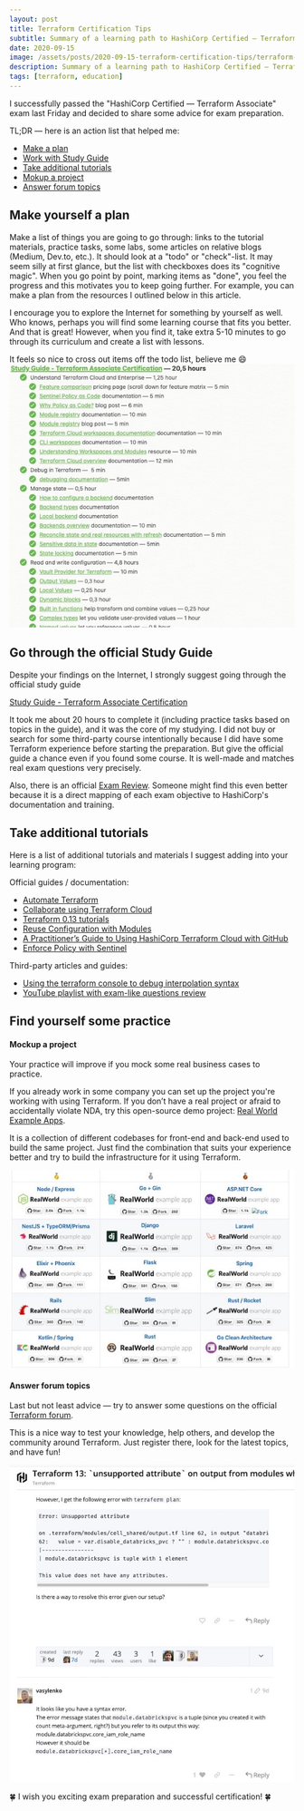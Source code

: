 ```yaml
---
layout: post
title: Terraform Certification Tips
subtitle: Summary of a learning path to HashiCorp Certified — Terraform Associate
date: 2020-09-15
image: /assets/posts/2020-09-15-terraform-certification-tips/terraform-associate.png
description: Summary of a learning path to HashiCorp Certified — Terraform Associate
tags: [terraform, education]
---
```

I successfully passed the "HashiCorp Certified — Terraform Associate" exam last Friday and decided to share some advice for exam preparation.

TL;DR — here is an action list that helped me: 

  - [Make a plan](#make-yourserlf-a-plan)
  - [Work with Study Guide](#go-through-the-official-study-guide)
  - [Take additional tutorials](#take-additional-tutorials)
  - [Mokup a project](#mockup-a-project)
  - [Answer forum topics](#answer-forum-topics)



## Make yourself a plan
Make a list of things you are going to go through: links to the tutorial materials, practice tasks, some labs, some articles on relative blogs (Medium, Dev.to, etc.).
It should look at a "todo" or "check"-list. It may seem silly at first glance, but the list with checkboxes does its "cognitive magic". When you go point by point, marking items as "done", you feel the progress and this motivates you to keep going further.
For example, you can make a plan from the resources I outlined below in this article. 

I encourage you to explore the Internet for something by yourself as well. Who knows, perhaps you will find some learning course that fits you better. And that is great! However, when you find it, take extra 5-10 minutes to go through its curriculum and create a list with lessons. 

It feels so nice to cross out items off the todo list, believe me 😄
![](/assets/posts/2020-09-15-terraform-certification-tips/todo-list.jpg)

## Go through the official Study Guide
Despite your findings on the Internet, I strongly suggest going through the official study guide

[Study Guide - Terraform Associate Certification](https://learn.hashicorp.com/tutorials/terraform/associate-study)

It took me about 20 hours to complete it (including practice tasks based on topics in the guide), and it was the core of my studying. I did not buy or search for some third-party course intentionally because I did have some Terraform experience before starting the preparation. But give the official guide a chance even if you found some course. It is well-made and matches real exam questions very precisely. 

Also, there is an official [Exam Review](https://learn.hashicorp.com/tutorials/terraform/associate-review). Someone might find this even better because it is a direct mapping of each exam objective to HashiCorp's documentation and training.  

## Take additional tutorials 
Here is a list of additional tutorials and materials I suggest adding into your learning program:

Official guides / documentation: 
  - [Automate Terraform](https://learn.hashicorp.com/collections/terraform/automation) 
  - [Collaborate using Terraform Cloud](https://learn.hashicorp.com/collections/terraform/cloud)
  - [Terraform 0.13 tutorials](https://learn.hashicorp.com/collections/terraform/0-13)
  - [Reuse Configuration with Modules](https://learn.hashicorp.com/collections/terraform/modules)
  - [A Practitioner’s Guide to Using HashiCorp Terraform Cloud with GitHub](https://www.hashicorp.com/resources/a-practitioner-s-guide-to-using-hashicorp-terraform-cloud-with-github)
  - [Enforce Policy with Sentinel](https://learn.hashicorp.com/collections/terraform/policy)

Third-party articles and guides:
* [Using the terraform console to debug interpolation syntax](https://prefetch.net/blog/2020/04/27/using-the-terraform-console-to-debug-interpolation-syntax/)
* [YouTube playlist with exam-like questions review](https://www.youtube.com/playlist?list=PL5VXZTK6spA2HF5Kf0rI9RDRHF9Hopffr)

## Find yourself some practice 
#### Mockup a project
Your practice will improve if you mock some real business cases to practice.

If you already work in some company you can set up the project you're working with using Terraform. If you don’t have a real project or afraid to accidentally violate NDA, try this open-source demo project: [Real World Example Apps](https://github.com/gothinkster/realworld).

It is a collection of different codebases for front-end and back-end used to build the same project. Just find the combination that suits your experience better and try to build the infrastructure for it using Terraform.

![](/assets/posts/2020-09-15-terraform-certification-tips/real-world-demo.jpg)

#### Answer forum topics
Last but not least advice — try to answer some questions on the official [Terraform forum](https://discuss.hashicorp.com/c/terraform-core/).

This is a nice way to test your knowledge, help others, and develop the community around Terraform. Just register there, look for the latest topics, and have fun!

![](/assets/posts/2020-09-15-terraform-certification-tips/tf-forum.jpg)

🍀 I wish you exciting exam preparation and successful certification! 🍀